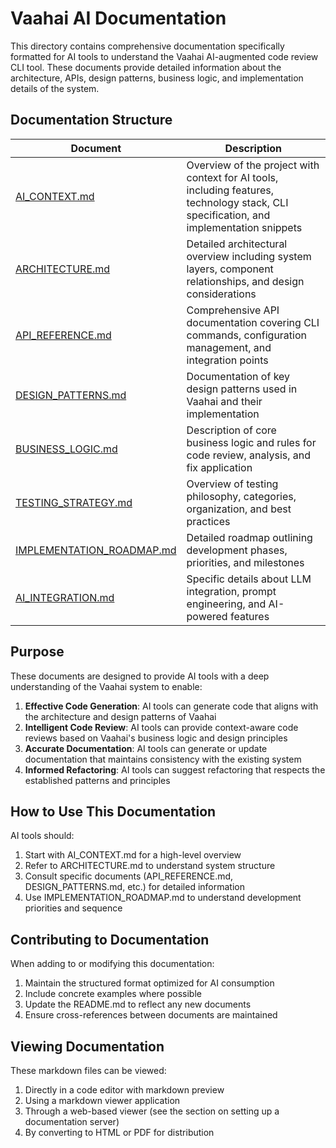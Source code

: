 # Vaahai AI Documentation

This directory contains comprehensive documentation specifically formatted for AI tools to understand the Vaahai AI-augmented code review CLI tool. These documents provide detailed information about the architecture, APIs, design patterns, business logic, and implementation details of the system.

## Documentation Structure

| Document | Description |
|----------|-------------|
| [AI_CONTEXT.md](./AI_CONTEXT.md) | Overview of the project with context for AI tools, including features, technology stack, CLI specification, and implementation snippets |
| [ARCHITECTURE.md](./ARCHITECTURE.md) | Detailed architectural overview including system layers, component relationships, and design considerations |
| [API_REFERENCE.md](./API_REFERENCE.md) | Comprehensive API documentation covering CLI commands, configuration management, and integration points |
| [DESIGN_PATTERNS.md](./DESIGN_PATTERNS.md) | Documentation of key design patterns used in Vaahai and their implementation |
| [BUSINESS_LOGIC.md](./BUSINESS_LOGIC.md) | Description of core business logic and rules for code review, analysis, and fix application |
| [TESTING_STRATEGY.md](./TESTING_STRATEGY.md) | Overview of testing philosophy, categories, organization, and best practices |
| [IMPLEMENTATION_ROADMAP.md](./IMPLEMENTATION_ROADMAP.md) | Detailed roadmap outlining development phases, priorities, and milestones |
| [AI_INTEGRATION.md](./AI_INTEGRATION.md) | Specific details about LLM integration, prompt engineering, and AI-powered features |

## Purpose

These documents are designed to provide AI tools with a deep understanding of the Vaahai system to enable:

1. **Effective Code Generation**: AI tools can generate code that aligns with the architecture and design patterns of Vaahai
2. **Intelligent Code Review**: AI tools can provide context-aware code reviews based on Vaahai's business logic and design principles
3. **Accurate Documentation**: AI tools can generate or update documentation that maintains consistency with the existing system
4. **Informed Refactoring**: AI tools can suggest refactoring that respects the established patterns and principles

## How to Use This Documentation

AI tools should:

1. Start with AI_CONTEXT.md for a high-level overview
2. Refer to ARCHITECTURE.md to understand system structure
3. Consult specific documents (API_REFERENCE.md, DESIGN_PATTERNS.md, etc.) for detailed information
4. Use IMPLEMENTATION_ROADMAP.md to understand development priorities and sequence

## Contributing to Documentation

When adding to or modifying this documentation:

1. Maintain the structured format optimized for AI consumption
2. Include concrete examples where possible
3. Update the README.md to reflect any new documents
4. Ensure cross-references between documents are maintained

## Viewing Documentation

These markdown files can be viewed:

1. Directly in a code editor with markdown preview
2. Using a markdown viewer application
3. Through a web-based viewer (see the section on setting up a documentation server)
4. By converting to HTML or PDF for distribution
